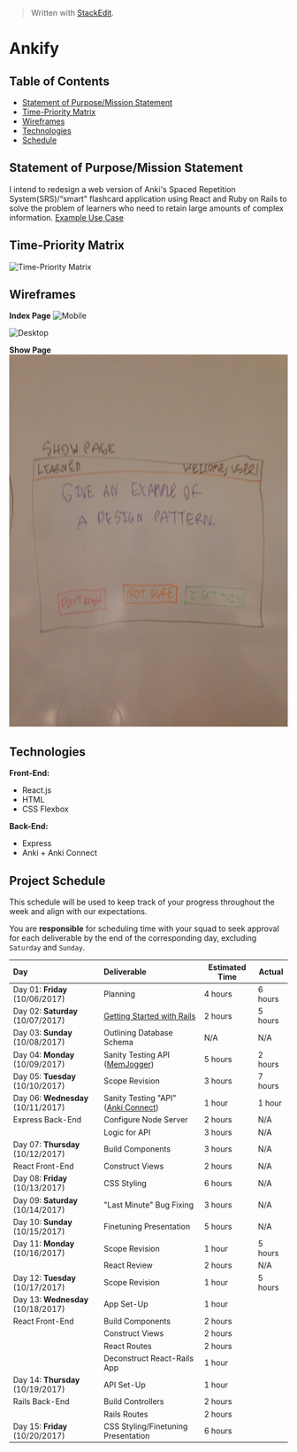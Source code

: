 > Written with [StackEdit](https://stackedit.io/).
# **Ankify**

## Table of Contents
- [Statement of Purpose/Mission Statement](#purpose)
- [Time-Priority Matrix](#matrix)
- [Wireframes](#wireframes)
- [Technologies](#technologies)
- [Schedule](#schedule)


## Statement of Purpose/Mission Statement <a id="purpose"></a>
I intend to redesign a web version of Anki's Spaced Repetition System(SRS)/&ldquo;smart&rdquo; flashcard application using React and Ruby on Rails to solve the problem of learners who need to retain large amounts of complex information.
[Example Use Case](https://medium.freecodecamp.org/use-spaced-repetition-with-anki-to-learn-to-code-faster-7c334d448c3c)

## Time-Priority Matrix <a id="matrix"></a>
![Time-Priority Matrix](https://github.com/Tokuhisa1/ankify/blob/dev/assets/time-priority-matrix.jpg?raw=true)

## Wireframes <a id="wireframes"></a>
**Index Page**
![Mobile](https://github.com/Tokuhisa1/ankify/blob/dev/assets/wireframes/Mobile.jpg?raw=true)

![Desktop](https://github.com/Tokuhisa1/ankify/blob/dev/assets/wireframes/Desktop.jpg?raw=true)

**Show Page**
![Show Page](https://github.com/Tokuhisa1/learned/blob/rails/assets/wireframes/IMG_6021.JPG?raw=true)

## Technologies <a id="technologies"></a>
**Front-End:** 
 - React.js
 - HTML
 - CSS Flexbox
 
 **Back-End:**
 - Express
 - Anki + Anki Connect

## Project Schedule <a id="schedule"></a>
This schedule will be used to keep track of your progress throughout the week and align with our expectations.  

You are **responsible** for scheduling time with your squad to seek approval for each deliverable by the end of the corresponding day, excluding `Saturday` and `Sunday`.

| Day                                | Deliverable | Estimated Time | Actual  |
|:-----------------------------------|:------------|---------------|---------|
| Day 01: **Friday** (10/06/2017)    | Planning    | 4 hours          | 6 hours |
| Day 02: **Saturday** (10/07/2017)  | [Getting Started with Rails](http://guides.rubyonrails.org/getting_started.html) | 2 hours          | 5 hours |
| Day 03: **Sunday** (10/08/2017)    | Outlining Database Schema | N/A | N/A |
| Day 04: **Monday** (10/09/2017)    | Sanity Testing API ([MemJogger](http://memjogger.com/help/api))      | 5 hours      | 2 hours |
| Day 05: **Tuesday** (10/10/2017)   | Scope Revision | 3 hours        | 7 hours |
| Day 06: **Wednesday** (10/11/2017) | Sanity Testing "API" ([Anki Connect](https://github.com/FooSoft/anki-connect)) | 1 hour              | 1 hour |
| Express Back-End                   | Configure Node Server | 2 hours | N/A |
|                                    | Logic for API | 3 hours | N/A      |
| Day 07: **Thursday** (10/12/2017)  | Build Components | 3 hours |     N/A |
| React Front-End                    | Construct Views | 2 hours | N/A |
| Day 08: **Friday** (10/13/2017)    |   CSS Styling   | 6 hours      | N/A |
| Day 09: **Saturday** (10/14/2017)  | "Last Minute" Bug Fixing | 3 hours  | N/A |
| Day 10: **Sunday** (10/15/2017)    | Finetuning Presentation | 5 hours | N/A |
| Day 11: **Monday** (10/16/2017)    | Scope Revision    | 1 hour  | 5 hours |
|                                    | React Review | 2 hours |   N/A    |
| Day 12: **Tuesday** (10/17/2017)   | Scope Revision    | 1 hour  | 5 hours |
| Day 13: **Wednesday** (10/18/2017) | App Set-Up | 1 hour  |        |
| React Front-End                    | Build Components | 2 hours  |        |
|                                    | Construct Views | 2 hours |  |
|                                    | React Routes | 2 hours |  |
|                                    | Deconstruct React-Rails App | 1 hour |        |
| Day 14: **Thursday** (10/19/2017)  | API Set-Up | 1 hour |        |
| Rails Back-End                     | Build Controllers | 2 hours  |        |
|                                    | Rails Routes | 2 hours |  |
| Day 15: **Friday** (10/20/2017)    | CSS Styling/Finetuning Presentation | 6 hours |        |
